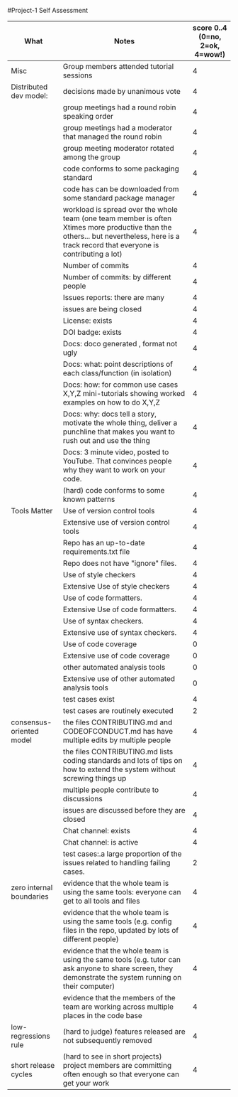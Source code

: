 #Project-1 Self Assessment

|What | Notes|score 0..4<br>(0=no, 2=ok, 4=wow!)|
|-----|------|------|
|Misc | Group members attended tutorial sessions|4|
|Distributed dev model: | decisions made by unanimous vote|4|
|| group meetings had a round robin speaking order|4|
|| group meetings had a moderator that managed the round robin|4|
|| group meeting moderator rotated among  the group|4|
|| code conforms to some packaging standard|4|
|| code has can be downloaded from some standard package manager|4|
| |workload is spread over the whole team (one team member is often Xtimes more productive than the others... but nevertheless, here is a track record that everyone is contributing a lot)|4|
|| Number of commits|4|
|| Number of commits: by different people|4|
|| Issues reports: there are many|4|
||  issues are being  closed|4|
|| License: exists|4|
|| DOI badge: exists |4|
||Docs: doco generated , format not ugly |4|
||Docs: what: point descriptions of each class/function (in isolation) |4|
||Docs: how: for common use cases X,Y,Z mini-tutorials showing worked examples on how to do X,Y,Z|4|
||Docs: why: docs tell a story, motivate the whole thing, deliver a punchline that makes you want to rush out and use the thing|4|
||Docs: 3 minute video, posted to YouTube. That convinces people why they want to work on your code.|4|
|| (hard) code conforms to some known patterns |4|
|Tools Matter| Use of version control tools|4|
|| Extensive use of version control tools |4|
|| Repo has an up-to-date requirements.txt file|4|
|| Repo does not have "ignore" files.|4|
||Use of  style checkers |4|
||Extensive Use of  style checkers |4|
|| Use of code  formatters. |4|
|| Extensive Use of code  formatters. |4|
|| Use of syntax checkers. |4|
|| Extensive use of syntax checkers. |4|
|| Use of code coverage |0|
|| Extensive use of code coverage |0|
|| other automated analysis tools|0|
|| Extensive use of  other automated analysis tools|0|
|| test cases exist|4|
|| test cases are routinely executed|2|
| consensus-oriented model| the files CONTRIBUTING.md and CODEOFCONDUCT.md has have multiple edits by multiple people|4|
| | the files CONTRIBUTING.md lists coding standards and lots of tips on how to extend the system without screwing things up|4|
| | multiple people contribute to discussions|4|
|| issues are discussed before they are closed|4|
|| Chat channel: exists|4|
|| Chat channel: is active |4|
|| test cases:.a large proportion of the issues related to handling failing cases.|2|
| zero internal boundaries | evidence that the whole team is using the same tools: everyone can get to all tools and files|4|
| | evidence that the whole team is using the same tools (e.g. config files in the repo, updated by lots of different people)|4|
| | evidence that the whole team is using the same tools (e.g. tutor can ask anyone to share screen, they demonstrate the system running on their computer)|4|
| | evidence that the members of the team are working across multiple places in the code base|4|
| low-regressions rule | (hard to judge) features released are not subsequently removed|4|
|short release cycles | (hard to see in short projects) project members are committing often enough so that everyone can get your work|4|
